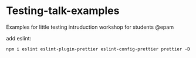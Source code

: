 # Testing-talk-examples
Examples for little testing intruduction workshop for students @epam

add eslint:

```
npm i eslint eslint-plugin-prettier eslint-config-prettier prettier -D

```